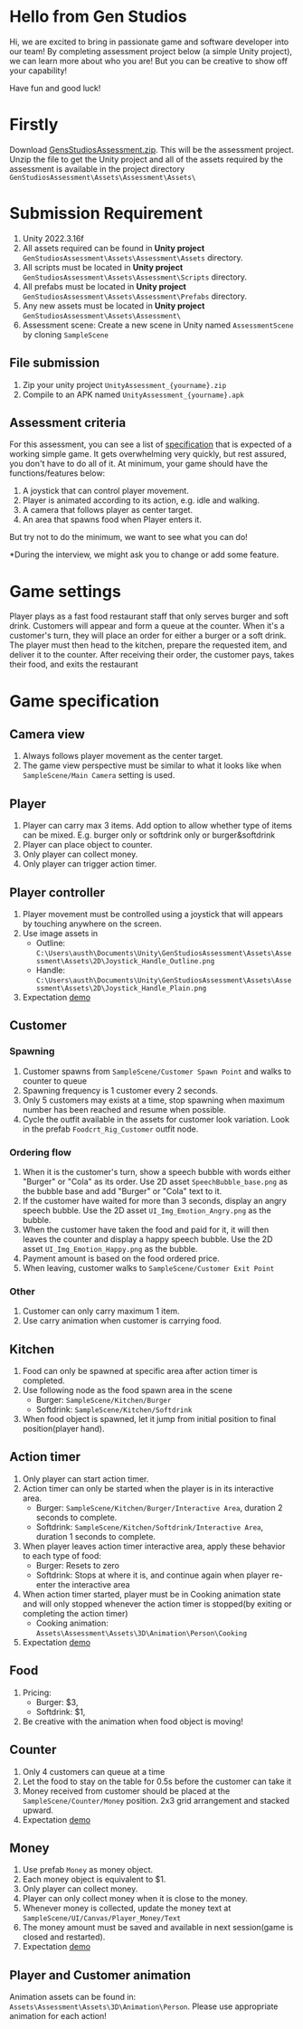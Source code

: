 # Hello from Gen Studios
Hi, we are excited to bring in passionate game and software developer into our team! By completing assessment project below (a simple Unity project), we can learn more about who you are! But you can be creative to show off your capability!

Have fun and good luck!

# Firstly
Download [GensStudiosAssessment.zip](https://drive.google.com/file/d/1mTBIBoiztnL6PrCkXDzaWhkrgzgWlAKy/view?usp=drive_link). This will be the assessment project. Unzip the file to get the Unity project and all of the assets required by the assessment is available in the project directory `GenStudiosAssessment\Assets\Assessment\Assets\`

# Submission Requirement
1. Unity 2022.3.16f
1. All assets required can be found in **Unity project** `GenStudiosAssessment\Assets\Assessment\Assets` directory.
1. All scripts must be located in **Unity project** `GenStudiosAssessment\Assets\Assessment\Scripts` directory.
1. All prefabs must be located in **Unity project** `GenStudiosAssessment\Assets\Assessment\Prefabs` directory.
1. Any new assets must be located in **Unity project** `GenStudiosAssessment\Assets\Assessment\`
1. Assessment scene: Create a new scene in Unity named `AssessmentScene` by cloning `SampleScene`

## File submission
1. Zip your unity project `UnityAssessment_{yourname}.zip`
1. Compile to an APK named `UnityAssessment_{yourname}.apk`

## Assessment criteria
For this assessment, you can see a list of [specification](#game-specification) that is expected of a working simple game.
It gets overwhelming very quickly, but rest assured, you don't have to do all of it.
At minimum, your game should have the functions/features below:
1. A joystick that can control player movement.
1. Player is animated according to its action, e.g. idle and walking.
1. A camera that follows player as center target.
1. An area that spawns food when Player enters it.

But try not to do the minimum, we want to see what you can do!

*During the interview, we might ask you to change or add some feature.


# Game settings
Player plays as a fast food restaurant staff that only serves burger and soft drink.
Customers will appear and form a queue at the counter. When it's a customer's turn, they will place an order for either a burger or a soft drink. The player must then head to the kitchen, prepare the requested item, and deliver it to the counter. After receiving their order, the customer pays, takes their food, and exits the restaurant

# Game specification

## Camera view
1. Always follows player movement as the center target.
1. The game view perspective must be similar to what it looks like when `SampleScene/Main Camera` setting is used.

## Player
1. Player can carry max 3 items. Add option to allow whether type of items can be mixed. E.g. burger only or softdrink only or burger&softdrink
1. Player can place object to counter.
1. Only player can collect money.
1. Only player can trigger action timer.

## Player controller
1. Player movement must be controlled using a joystick that will appears by touching anywhere on the screen.
1. Use image assets in 
    - Outline: `C:\Users\austh\Documents\Unity\GenStudiosAssessment\Assets\Assessment\Assets\2D\Joystick_Handle_Outline.png`
    - Handle: `C:\Users\austh\Documents\Unity\GenStudiosAssessment\Assets\Assessment\Assets\2D\Joystick_Handle_Plain.png`
1. Expectation [demo](Docs/PlayerController_demo.mp4)

## Customer
### Spawning
1. Customer spawns from `SampleScene/Customer Spawn Point` and walks to counter to queue
1. Spawning frequency is 1 customer every 2 seconds.
1. Only 5 customers may exists at a time, stop spawning when maximum number has been reached and resume when possible.
1. Cycle the outfit available in the assets for customer look variation. Look in the prefab `Foodcrt_Rig_Customer` outfit node.

### Ordering flow
1. When it is the customer's turn, show a speech bubble with words either "Burger" or "Cola" as its order. Use 2D asset `SpeechBubble_base.png` as the bubble base and add "Burger" or "Cola" text to it.
1. If the customer have waited for more than 3 seconds, display an angry speech bubble. Use the 2D asset `UI_Img_Emotion_Angry.png` as the bubble.
1. When the customer have taken the food and paid for it, it will then leaves the counter and display a happy speech bubble. Use the 2D asset `UI_Img_Emotion_Happy.png` as the bubble.
1. Payment amount is based on the food ordered price.
1. When leaving, customer walks to `SampleScene/Customer Exit Point`

### Other
1. Customer can only carry maximum 1 item.
1. Use carry animation when customer is carrying food. 

## Kitchen
1. Food can only be spawned at specific area after action timer is completed.
1. Use following node as the food spawn area in the scene
    - Burger: `SampleScene/Kitchen/Burger`
    - Softdrink: `SampleScene/Kitchen/Softdrink`
1. When food object is spawned, let it jump from initial position to final position(player hand).

## Action timer
1. Only player can start action timer.
1. Action timer can only be started when the player is in its interactive area.
    - Burger: `SampleScene/Kitchen/Burger/Interactive Area`, duration 2 seconds to complete.
    - Softdrink: `SampleScene/Kitchen/Softdrink/Interactive Area`, duration 1 seconds to complete.
1. When player leaves action timer interactive area, apply these behavior to each type of food:
    - Burger: Resets to zero
    - Softdrink: Stops at where it is, and continue again when player re-enter the interactive area 
1. When action timer started, player must be in Cooking animation state and will only stopped whenever the action timer is stopped(by exiting or completing the action timer)
    - Cooking animation: `Assets\Assessment\Assets\3D\Animation\Person\Cooking`
1. Expectation [demo](Docs/FoodCollect_demo.mp4)

## Food
1. Pricing:
    - Burger: $3,
    - Softdrink: $1,
1. Be creative with the animation when food object is moving!

## Counter
1. Only 4 customers can queue at a time
1. Let the food to stay on the table for 0.5s before the customer can take it
1. Money received from customer should be placed at the `SampleScene/Counter/Money` position. 2x3 grid arrangement and stacked upward.
1. Expectation [demo](Docs/Counter_demo.mp4)

## Money
1. Use prefab `Money` as money object.
1. Each money object is equivalent to $1.
1. Only player can collect money.
1. Player can only collect money when it is close to the money.
1. Whenever money is collected, update the money text at `SampleScene/UI/Canvas/Player_Money/Text`
1. The money amount must be saved and available in next session(game is closed and restarted).
1. Expectation [demo](Docs/MoneyCollect_demo.mp4)

## Player and Customer animation
Animation assets can be found in: `Assets\Assessment\Assets\3D\Animation\Person`.
Please use appropriate animation for each action!